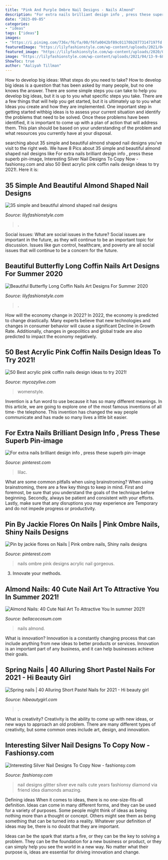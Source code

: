 ```yaml
---
title: "Pink And Purple Ombre Nail Designs - Nails Almond"
description: "For extra nails brilliant design info , press these superb pin-image"
date: "2023-09-05"
categories:
- "ideas"
tags: ["ideas"]
images:
- "https://i.pinimg.com/736x/f6/fa/00/f6fa0042bf89c01170b28773147197fd.jpg"
featuredImage: "https://lilyfashionstyle.com/wp-content/uploads/2021/04/13-9-683x1024.jpg"
featured_image: "https://lilyfashionstyle.com/wp-content/uploads/2020/05/31-1.jpg"
image: "https://lilyfashionstyle.com/wp-content/uploads/2021/04/13-9-683x1024.jpg"
ShowToc: true
author: "Aaliyah Tillman"
---
```



How to develop big ideas: What steps do you need to take?
How to develop big ideas is a question that has been asked by many people, but no one knows the answer. There are some simple steps you can take to help you develop big ideas, but it is up to you what specific steps you take. There are a few things that will help you get started, but it is ultimately up to you what Ideas you create and how they are implemented.
One important step in getting started withbig ideas is to assess your current situation and identify the problems that need to be solved. Once these problems have been identified, it is important to come up with a plan of action that will address them. This plan should be based on your understanding of the problem and what resources you currently have at your disposal.

	

		
searching about 35 simple and beautiful almond shaped nail designs you've visit to the right web. We have 8 Pics about 35 simple and beautiful almond shaped nail designs like For extra nails brilliant design info , press these superb pin-image, Interesting Silver Nail Designs To Copy Now - fashionsy.com and also 50 Best acrylic pink coffin nails design ideas to try 2021!. Here it is:
		
    
## 35 Simple And Beautiful Almond Shaped Nail Designs

<img loading=lazy src="https://lilyfashionstyle.com/wp-content/uploads/2021/04/13-9-683x1024.jpg" onerror="this.onerror=null;this.src='https://tse2.mm.bing.net/th?id=OIP.z-2fc6HFgyevhP-wNHXSpwHaLG&amp;pid=15.1';" alt="35 simple and beautiful almond shaped nail designs">

_Source: lilyfashionstyle.com_

>. 

	

Social issues: What are social issues in the future?
Social issues are important in the future, as they will continue to be an important topic for discussion. Issues like gun control, healthcare, and poverty are all social issues that will continue to be a concern for the future.

    
## Beautiful Butterfly Long Coffin Nails Art Designs For Summer 2020

<img loading=lazy src="https://lilyfashionstyle.com/wp-content/uploads/2020/05/31-1.jpg" onerror="this.onerror=null;this.src='https://tse1.mm.bing.net/th?id=OIP._7PM8ckaK_vknL7nzXkP7QHaJz&amp;pid=15.1';" alt="Beautiful Butterfly Long Coffin Nails Art Designs For Summer 2020">

_Source: lilyfashionstyle.com_

>. 

	

How will the economy change in 2022?
In 2022, the economy is predicted to change drastically. Many experts believe that new technologies and changes in consumer behavior will cause a significant Decline in Growth Rate. Additionally, changes in geopolitics and global trade are also predicted to impact the economy negatively.

    
## 50 Best Acrylic Pink Coffin Nails Design Ideas To Try 2021!

<img loading=lazy src="https://mycozylive.com/wp-content/uploads/2021/04/13-13.jpg" onerror="this.onerror=null;this.src='https://tse4.mm.bing.net/th?id=OIP.fjOjzcZzsre12yC-k1AGRwHaLH&amp;pid=15.1';" alt="50 Best acrylic pink coffin nails design ideas to try 2021!">

_Source: mycozylive.com_

>womenstyle. 

	

Invention is a fun word to use because it has so many different meanings. In this article, we are going to explore one of the most famous inventions of all time- the telephone. This invention has changed the way people communicate and has made so many lives a little bit easier.

    
## For Extra Nails Brilliant Design Info , Press These Superb Pin-image

<img loading=lazy src="https://i.pinimg.com/736x/f6/fa/00/f6fa0042bf89c01170b28773147197fd.jpg" onerror="this.onerror=null;this.src='https://tse3.mm.bing.net/th?id=OIP.mxPHoBr91_6XPF-XQUWDtQHaKa&amp;pid=15.1';" alt="For extra nails brilliant design info , press these superb pin-image">

_Source: pinterest.com_

>lilac. 

	

What are some common pitfalls when using brainstroming?
When using brainstroming, there are a few key things to keep in mind. First and foremost, be sure that you understand the goals of the technique before beginning. Secondly, always be patient and consistent with your efforts. Lastly, make sure that any disruptions you may experience are Temporary and do not impede progress or productivity.

    
## Pin By Jackie Flores On Nails | Pink Ombre Nails, Shiny Nails Designs

<img loading=lazy src="https://i.pinimg.com/736x/72/67/2d/72672dc4b89fb07899f27f3a9001c6cb.jpg" onerror="this.onerror=null;this.src='https://tse4.mm.bing.net/th?id=OIP.gi_rkEKXTmeUCvJpfPzLdwHaHZ&amp;pid=15.1';" alt="Pin by jackie flores on Nails | Pink ombre nails, Shiny nails designs">

_Source: pinterest.com_

>nails ombre pink designs acrylic nail gorgeous. 

	

3. Innovate your methods.

    
## Almond Nails: 40 Cute Nail Art To Attractive You In Summer 2021!

<img loading=lazy src="https://bellacocosum.com/wp-content/uploads/2021/05/9-13.jpg" onerror="this.onerror=null;this.src='https://tse4.mm.bing.net/th?id=OIP.BM1OFD2bjBuHlgXpd2_dnQHaLH&amp;pid=15.1';" alt="Almond Nails: 40 Cute Nail Art To Attractive You In summer 2021!">

_Source: bellacocosum.com_

>nails almond. 

	

What is innovation?
Innovation is a constantly changing process that can include anything from new ideas to better products or services. Innovation is an important part of any business, and it can help businesses achieve their goals.

    
## Spring Nails | 40 Alluring Short Pastel Nails For 2021 - Hi Beauty Girl

<img loading=lazy src="https://hibeautygirl.com/wp-content/uploads/2021/03/37-5.jpg" onerror="this.onerror=null;this.src='https://tse3.mm.bing.net/th?id=OIP.o1mJz9bU7FbByEhLL7vETwHaKH&amp;pid=15.1';" alt="Spring nails | 40 Alluring Short Pastel Nails for 2021 - Hi beauty girl">

_Source: hibeautygirl.com_

>. 

	

What is creativity?
Creativity is the ability to come up with new ideas, or new ways to approach an old problem. There are many different types of creativity, but some common ones include art, design, and innovation.

    
## Interesting Silver Nail Designs To Copy Now - Fashionsy.com

<img loading=lazy src="http://fashionsy.com/wp-content/uploads/2014/12/general-charming-bling-bling-silver-glitter-nail-art-design-idea-combined-with-black-nail-with-silver-heart-motif-idea-amazing-nail-art2.jpg" onerror="this.onerror=null;this.src='https://tse3.mm.bing.net/th?id=OIP.CAeC3RjaxduQLgYS-pgZoQHaFj&amp;pid=15.1';" alt="Interesting Silver Nail Designs To Copy Now - fashionsy.com">

_Source: fashionsy.com_

>nail designs glitter silver eve nails cute years fashionsy diamond via friend idea diamonds amazing. 

	

Defining ideas
When it comes to ideas, there is no one-size-fits-all definition. Ideas can come in many different forms, and they can be used for a variety of purposes.
Some people might think of ideas as being nothing more than a thought or concept. Others might see them as being something that can be turned into a reality. Whatever your definition of ideas may be, there is no doubt that they are important.

Ideas can be the spark that starts a fire, or they can be the key to solving a problem. They can be the foundation for a new business or product, or they can simply help you see the world in a new way. No matter what their purpose is, ideas are essential for driving innovation and change.

